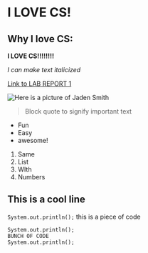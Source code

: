 # I LOVE CS!

## Why I love CS:


**I LOVE CS!!!!!!!!**

*I can make text italicized*

[Link to LAB REPORT 1]( https://vjwuucsd.github.io/cse15l-lab-reports/lab-report-1-week-2.html
)

![Here is a picture of Jaden Smith](https://static.independent.co.uk/2021/11/11/09/Screenshot%202021-11-11%20at%202.59.20%20PM.png?width=1200)

>Block quote to signify important text

* Fun
* Easy
* awesome!

1. Same
2. List
3. WIth
4. Numbers

This is a cool line
---

`System.out.println();` this is a piece of code


```
System.out.println();
BUNCH OF CODE
System.out.println();
```
